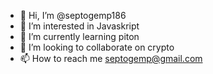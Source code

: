 - 👋 Hi, I’m @septogemp186
- 👀 I’m interested in Javaskript
- 🌱 I’m currently learning piton
- 💞️ I’m looking to collaborate on crypto
- 📫 How to reach me septogemp@gmail.com

<!---
septogemp186/septogemp186 is a ✨ special ✨ repository because its `README.md` (this file) appears on your GitHub profile.
You can click the Preview link to take a look at your changes.
--->
